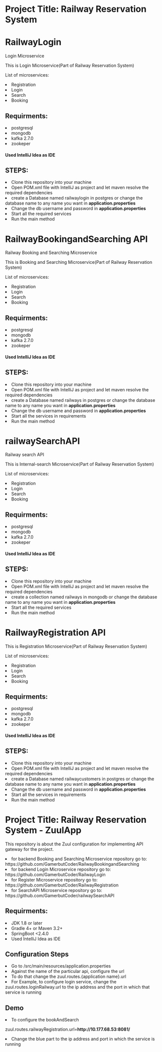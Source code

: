# Project Title: Railway Reservation System


# RailwayLogin
Login Microservice
 
 


This is Login Microservice(Part of Railway Reservation System)

 


List of microservices:
   <li> Registration </li>
    <li> Login </li>
   <li> Search </li>
    <li> Booking </li>
   

 

<h2>Requirments: </h2>
<li>postgresql</li>
<li>mongodb</li>
<li>kafka 2.7.0</li>
<li>zookeper</li>
<h4> Used IntelliJ Idea as IDE<h4>
    
<h2>STEPS:</h2>

 

<li>Clone this repository into your machine</li>
<li>Open POM.xml file with IntelliJ as project and let maven resolve the required dependencies</li>
<li>create a Database named railwaylogin in postgres or change the database name to any name you want in <b>application.properties</b></li>
<li>Change the db username and password in <b>application.properties</b></li>
<li>Start all the required services</li>
<li>Run the main method</li>

# RailwayBookingandSearching API

 

Railway Booking and Searching Microservice

 

This is Booking and Searching Microservice(Part of Railway Reservation System)

 


List of microservices:
   <li> Registration </li>
    <li> Login </li>
   <li> Search </li>
    <li> Booking </li>
   

 

<h2>Requirments: </h2>
<li>postgresql</li>
<li>mongodb</li>
<li>kafka 2.7.0</li>
<li>zookeper</li>
<h4> Used IntelliJ Idea as IDE<h4>
    
<h2>STEPS:</h2>

 

<li>Clone this repository into your machine</li>
<li>Open POM.xml file with IntelliJ as project and let maven resolve the required dependencies</li>
<li>create a Database named railways in postgres or change the database name to any name you want in <b>application.properties</b></li>
<li>Change the db username and password in <b>application.properties</b></li>
<li>Start all the services in requirements</li>
<li>Run the main method</li>



# railwaySearchAPI

 

Railway search API
 


This is Internal-search Microservice(Part of Railway Reservation System)

 


List of microservices:
   <li> Registration </li>
    <li> Login </li>
   <li> Search </li>
    <li> Booking </li>
   

 

<h2>Requirments: </h2>
<li>postgresql</li>
<li>mongodb</li>
<li>kafka 2.7.0</li>
<li>zookeper</li>
<h4> Used IntelliJ Idea as IDE<h4>
    
<h2>STEPS:</h2>

 

<li>Clone this repository into your machine</li>
<li>Open POM.xml file with IntelliJ as project and let maven resolve the required dependencies</li>
<li>create a collection named railways in mongodb or change the database name to any name you want in <b>application.properties</b></li>
<li>Start all the required services</li>
<li>Run the main method</li>




# RailwayRegistration API

 


This is Registration Microservice(Part of Railway Reservation System)

 


List of microservices:
   <li> Registration </li>
    <li> Login </li>
   <li> Search </li>
    <li> Booking </li>
   

 

<h2>Requirments: </h2>
<li>postgresql</li>
<li>mongodb</li>
<li>kafka 2.7.0</li>
<li>zookeper</li>
<h4> Used IntelliJ Idea as IDE<h4>
    
<h2>STEPS:</h2>

 

<li>Clone this repository into your machine</li>
<li>Open POM.xml file with IntelliJ as project and let maven resolve the required dependencies</li>
<li>create a Database named railwaycustomers in postgres or change the database name to any name you want in <b>application.properties</b></li>
<li>Change the db username and password in <b>application.properties</b></li>
<li>Start all the services in requirements</li>
<li>Run the main method</li>



# Project Title: Railway Reservation System - ZuulApp
This repository is about the Zuul configuration for implementing API gateway for the project.<br>
<li>for backend Booking and Searching Microservice repository go to: https://github.com/GamerbutCoder/RailwayBookingandSearching</li>
<li>for backend Login Microservice repository go to: https://github.com/GamerbutCoder/RailwayLogin</li>
<li>for Register Microservice repository go to: https://github.com/GamerbutCoder/RailwayRegistration</li>
<li>for SearchAPI Microservice repository go to: https://github.com/GamerbutCoder/railwaySearchAPI</li>


<h2>Requirments: </h2>
<li>JDK 1.8 or later</li>
<li>Gradle 4+ or Maven 3.2+</li>
<li>SpringBoot <2.4.0</li>
<li>Used IntelliJ Idea as IDE</li>

<h2>Configuration Steps</h2>
<li>Go to /src/main/resources/application.properties</li>
<li>Against the name of the particular api, configure the url</li>
<li>To do that change the zuul.routes.{application name}.url</li>
<li>For Example, to configure login service, change the zuul.routes.loginRailway.url to the ip address and the port in which that service is running</li>

<h2>Demo</h2>
<li>To configure the bookAndSearch</li>
<p>zuul.routes.railwayRegistration.url=<b>http://10.177.68.53:8081/</b><p>
<li>Change the blue part to the ip address and port in which the service is running</li>
